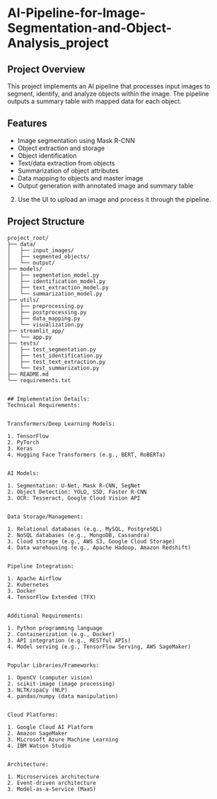 # AI-Pipeline-for-Image-Segmentation-and-Object-Analysis_project

## Project Overview
This project implements an AI pipeline that processes input images to segment, identify, and analyze objects within the image. The pipeline outputs a summary table with mapped data for each object.

## Features
- Image segmentation using Mask R-CNN
- Object extraction and storage
- Object identification
- Text/data extraction from objects
- Summarization of object attributes
- Data mapping to objects and master image
- Output generation with annotated image and summary table

2. Use the UI to upload an image and process it through the pipeline.

## Project Structure
```
project_root/
├── data/
│   ├── input_images/
│   ├── segmented_objects/
│   └── output/
├── models/
│   ├── segmentation_model.py
│   ├── identification_model.py
│   ├── text_extraction_model.py
│   └── summarization_model.py
├── utils/
│   ├── preprocessing.py
│   ├── postprocessing.py
│   ├── data_mapping.py
│   └── visualization.py
├── streamlit_app/
│   └── app.py
├── tests/
│   ├── test_segmentation.py
│   ├── test_identification.py
│   ├── test_text_extraction.py
│   └── test_summarization.py
├── README.md
└── requirements.txt


## Implementation Details:
Technical Requirements:


Transformers/Deep Learning Models:

1. TensorFlow
2. PyTorch
3. Keras
4. Hugging Face Transformers (e.g., BERT, RoBERTa)


AI Models:

1. Segmentation: U-Net, Mask R-CNN, SegNet
2. Object Detection: YOLO, SSD, Faster R-CNN
3. OCR: Tesseract, Google Cloud Vision API


Data Storage/Management:

1. Relational databases (e.g., MySQL, PostgreSQL)
2. NoSQL databases (e.g., MongoDB, Cassandra)
3. Cloud storage (e.g., AWS S3, Google Cloud Storage)
4. Data warehousing (e.g., Apache Hadoop, Amazon Redshift)


Pipeline Integration:

1. Apache Airflow
2. Kubernetes
3. Docker
4. TensorFlow Extended (TFX)


Additional Requirements:

1. Python programming language
2. Containerization (e.g., Docker)
3. API integration (e.g., RESTful APIs)
4. Model serving (e.g., TensorFlow Serving, AWS SageMaker)


Popular Libraries/Frameworks:

1. OpenCV (computer vision)
2. scikit-image (image processing)
3. NLTK/spaCy (NLP)
4. pandas/numpy (data manipulation)


Cloud Platforms:

1. Google Cloud AI Platform
2. Amazon SageMaker
3. Microsoft Azure Machine Learning
4. IBM Watson Studio


Architecture:

1. Microservices architecture
2. Event-driven architecture
3. Model-as-a-Service (MaaS)







